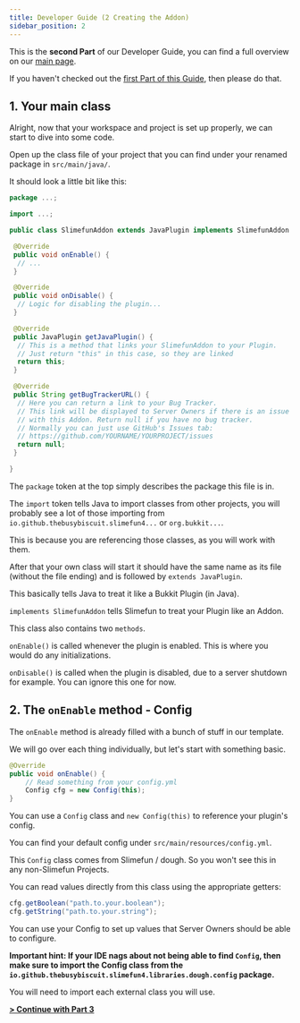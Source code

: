 ```yaml
---
title: Developer Guide (2 Creating the Addon)
sidebar_position: 2
---
```


This is the **second Part** of our Developer Guide, you can find a full overview on our [main page](Developer-Guide.md).

If you haven't checked out the [first Part of this Guide](Developer-Guide-(1-Project-Setup).md), then please do that.

## 1. Your main class

Alright, now that your workspace and project is set up properly, we can start to dive into some code.

Open up the class file of your project that you can find under your renamed package in `src/main/java/`.

It should look a little bit like this:

```java
package ...;

import ...;

public class SlimefunAddon extends JavaPlugin implements SlimefunAddon {

 @Override
 public void onEnable() {
  // ...
 }

 @Override
 public void onDisable() {
  // Logic for disabling the plugin...
 }

 @Override
 public JavaPlugin getJavaPlugin() {
  // This is a method that links your SlimefunAddon to your Plugin.
  // Just return "this" in this case, so they are linked
  return this;
 }

 @Override
 public String getBugTrackerURL() {
  // Here you can return a link to your Bug Tracker.
  // This link will be displayed to Server Owners if there is an issue
  // with this Addon. Return null if you have no bug tracker.
  // Normally you can just use GitHub's Issues tab:
  // https://github.com/YOURNAME/YOURPROJECT/issues
  return null;
 }

}
```

The `package` token at the top simply describes the package this file is in.

The `import` token tells Java to import classes from other projects, you will probably see a lot of those importing from `io.github.thebusybiscuit.slimefun4...` or `org.bukkit...`.

This is because you are referencing those classes, as you will work with them.

After that your own class will start it should have the same name as its file (without the file ending) and is followed by `extends JavaPlugin`.

This basically tells Java to treat it like a Bukkit Plugin (in Java).

`implements SlimefunAddon` tells Slimefun to treat your Plugin like an Addon.

This class also contains two `methods`.

`onEnable()` is called whenever the plugin is enabled. This is where you would do any initializations.

`onDisable()` is called when the plugin is disabled, due to a server shutdown for example. You can ignore this one for now.

## 2. The `onEnable` method - Config

The `onEnable` method is already filled with a bunch of stuff in our template.

We will go over each thing individually, but let's start with something basic.

```java
@Override
public void onEnable() {
    // Read something from your config.yml
    Config cfg = new Config(this);
}
```

You can use a `Config` class and `new Config(this)` to reference your plugin's config.

You can find your default config under `src/main/resources/config.yml`.

This `Config` class comes from Slimefun / dough. So you won't see this in any non-Slimefun Projects.

You can read values directly from this class using the appropriate getters:

```java
cfg.getBoolean("path.to.your.boolean");
cfg.getString("path.to.your.string");
```

You can use your Config to set up values that Server Owners should be able to configure.

**Important hint: If your IDE nags about not being able to find `Config`, then make sure to import the Config class from the `io.github.thebusybiscuit.slimefun4.libraries.dough.config` package.**

You will need to import each external class you will use.

[**> Continue with Part 3**](Developer-Guide-(3-Your-first-Item).md)
